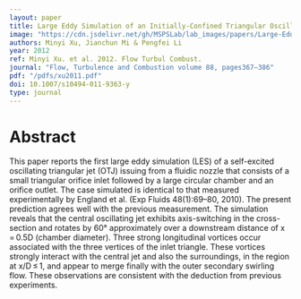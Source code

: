 ```yaml
---
layout: paper
title: Large Eddy Simulation of an Initially-Confined Triangular Oscillating Jet
image: "https://cdn.jsdelivr.net/gh/MSPSLab/lab_images/papers/Large-Eddy-Simulation-of.png"
authors: Minyi Xu, Jianchun Mi & Pengfei Li 
year: 2012
ref: Minyi Xu. et al. 2012. Flow Turbul Combust.
journal: "Flow, Turbulence and Combustion volume 88, pages367–386"
pdf: "/pdfs/xu2011.pdf"
doi: 10.1007/s10494-011-9363-y
type: journal
---
```


# Abstract


This paper reports the first large eddy simulation (LES) of a self-excited oscillating triangular jet (OTJ) issuing from a fluidic nozzle that consists of a small triangular orifice inlet followed by a large circular chamber and an orifice outlet. The case simulated is identical to that measured experimentally by England et al. (Exp Fluids 48(1):69–80, 2010). The present prediction agrees well with the previous measurement. The simulation reveals that the central oscillating jet exhibits axis-switching in the cross-section and rotates by 60° approximately over a downstream distance of x = 0.5D (chamber diameter). Three strong longitudinal vortices occur associated with the three vertices of the inlet triangle. These vortices strongly interact with the central jet and also the surroundings, in the region at x/D ≤ 1, and appear to merge finally with the outer secondary swirling flow. These observations are consistent with the deduction from previous experiments.
